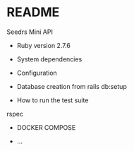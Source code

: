 # README

Seedrs Mini API


* Ruby version
2.7.6

* System dependencies

* Configuration

* Database creation
from
rails db:setup

* How to run the test suite

rspec

* DOCKER COMPOSE


* ...
